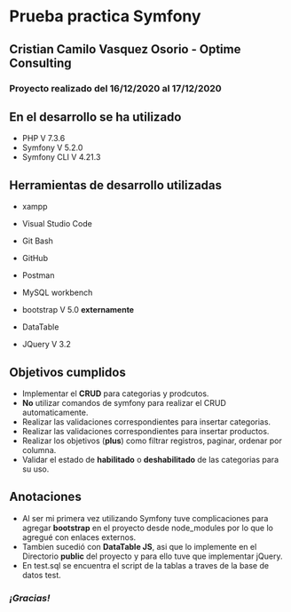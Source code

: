 # Prueba practica Symfony
## Cristian Camilo Vasquez Osorio - Optime Consulting

### Proyecto realizado del 16/12/2020 al 17/12/2020

## En el desarrollo se ha utilizado
* PHP V 7.3.6
* Symfony V 5.2.0
* Symfony CLI V 4.21.3

## Herramientas de desarrollo utilizadas
* xampp
* Visual Studio Code
* Git Bash
* GitHub
* Postman
* MySQL workbench

* bootstrap V 5.0 **externamente**
* DataTable
* JQuery V 3.2

## Objetivos cumplidos
* Implementar el **CRUD** para categorias y prodcutos.
* **No** utilizar comandos de symfony para realizar el CRUD automaticamente.
* Realizar las validaciones correspondientes para insertar categorias.
* Realizar las validaciones correspondientes para insertar productos.
* Realizar los objetivos (**plus**) como filtrar registros, paginar, ordenar por columna.
* Validar el estado de **habilitado** o **deshabilitado** de las categorias para su uso.

## Anotaciones
* Al ser mi primera vez utilizando Symfony tuve complicaciones para agregar **bootstrap** en el proyecto desde node_modules por lo que lo agregué con enlaces externos.
* Tambien sucedió con **DataTable JS**, asi que lo implemente en el Directorio **public** del proyecto y para ello tuve que implementar jQuery.
* En test.sql se encuentra el script de la tablas a traves de la base de datos test.


### *¡Gracias!*
